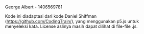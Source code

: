 George Albert - 1406569781

Kode ini diadaptasi dari kode Daniel Shiffman (https://github.com/CodingTrain/), yang menggunakan p5.js untuk menyeleksi kata. License aslinya masih dapat dilihat di file-file .js.